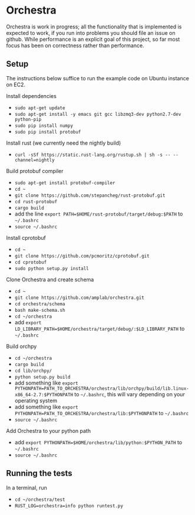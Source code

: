 # Orchestra

Orchestra is work in progress; all the functionality that is implemented is
expected to work, if you run into problems you should file an issue on github.
While performance is an explicit goal of this project, so far most focus has
been on correctness rather than performance.

## Setup
The instructions below suffice to run the example code on Ubuntu instance on EC2.

Install dependencies

- `sudo apt-get update`
- `sudo apt-get install -y emacs git gcc libzmq3-dev python2.7-dev python-pip`
- `sudo pip install numpy`
- `sudo pip install protobuf`

Install rust (we currently need the nightly build)

- `curl -sSf https://static.rust-lang.org/rustup.sh | sh -s -- --channel=nightly`

Build protobuf compiler

- `sudo apt-get install protobuf-compiler`
- `cd ~`
- `git clone https://github.com/stepancheg/rust-protobuf.git`
- `cd rust-protobuf`
- `cargo build`
- add the line `export PATH=$HOME/rust-protobuf/target/debug:$PATH` to `~/.bashrc`
- `source ~/.bashrc`

Install cprotobuf

- `cd ~`
- `git clone https://github.com/pcmoritz/cprotobuf.git`
- `cd cprotobuf`
- `sudo python setup.py install`

Clone Orchestra and create schema

- `cd ~`
- `git clone https://github.com/amplab/orchestra.git`
- `cd orchestra/schema`
- `bash make-schema.sh`
- `cd ~/orchestra`
- add `export LD_LIBRARY_PATH=$HOME/orchestra/target/debug/:$LD_LIBRARY_PATH` to `~/.bashrc`

Build orchpy
- `cd ~/orchestra`
- `cargo build`
- `cd lib/orchpy/`
- `python setup.py build`
- add something like `export PYTHONPATH=PATH_TO_ORCHESTRA/orchestra/lib/orchpy/build/lib.linux-x86_64-2.7:$PYTHONPATH` to `~/.bashrc`, this will vary depending on your operating system
- add something like `export PYTHONPATH=PATH_TO_ORCHESTRA/orchestra/lib:$PYTHONPATH` to `~/.bashrc`
- `source ~/.bashrc`

Add Orchestra to your python path

- add `export PYTHONPATH=$HOME/orchestra/lib/python:$PYTHON_PATH` to `~/.bashrc `
- `source ~/.bashrc`

## Running the tests

In a terminal, run

- `cd ~/orchestra/test`
- `RUST_LOG=orchestra=info python runtest.py`
